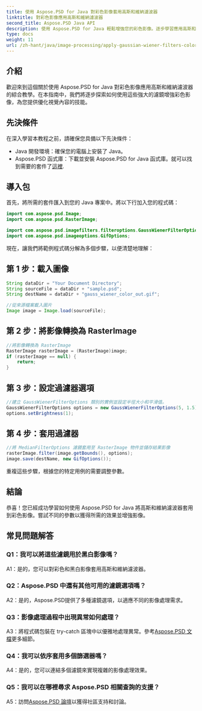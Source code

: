 ```yaml
---
title: 使用 Aspose.PSD for Java 對彩色影像套用高斯和維納濾波器
linktitle: 對彩色影像應用高斯和維納濾波器
second_title: Aspose.PSD Java API
description: 使用 Aspose.PSD for Java 輕鬆增強您的彩色影像。逐步學習應用高斯和維納濾波器以獲得令人驚嘆的視覺效果。
type: docs
weight: 11
url: /zh-hant/java/image-processing/apply-gaussian-wiener-filters-color-image/
---
```

## 介紹

歡迎來到這個關於使用 Aspose.PSD for Java 對彩色影像應用高斯和維納濾波器的綜合教學。在本指南中，我們將逐步探索如何使用這些強大的濾鏡增強彩色影像，為您提供優化視覺內容的技能。

## 先決條件

在深入學習本教程之前，請確保您具備以下先決條件：

- Java 開發環境：確保您的電腦上安裝了 Java。
-  Aspose.PSD 函式庫：下載並安裝 Aspose.PSD for Java 函式庫。就可以找到需要的套件了[這裡](https://releases.aspose.com/psd/java/).

## 導入包

首先，將所需的套件匯入到您的 Java 專案中。將以下行加入您的程式碼：

```java
import com.aspose.psd.Image;
import com.aspose.psd.RasterImage;

import com.aspose.psd.imagefilters.filteroptions.GaussWienerFilterOptions;
import com.aspose.psd.imageoptions.GifOptions;
```

現在，讓我們將範例程式碼分解為多個步驟，以便清楚地理解：

## 第 1 步：載入圖像

```java
String dataDir = "Your Document Directory";
String sourceFile = dataDir + "sample.psd";
String destName = dataDir + "gauss_wiener_color_out.gif";

//從來源檔案載入圖片
Image image = Image.load(sourceFile);
```

## 第 2 步：將影像轉換為 RasterImage

```java
//將影像轉換為 RasterImage
RasterImage rasterImage = (RasterImage)image;
if (rasterImage == null) {
    return;
}
```

## 第 3 步：設定過濾器選項

```java
//建立 GaussWienerFilterOptions 類別的實例並設定半徑大小和平滑值。
GaussWienerFilterOptions options = new GaussWienerFilterOptions(5, 1.5);
options.setBrightness(1);
```

## 第 4 步：套用過濾器

```java
//將 MedianFilterOptions 濾鏡套用至 RasterImage 物件並儲存結果影像
rasterImage.filter(image.getBounds(), options);
image.save(destName, new GifOptions());
```

重複這些步驟，根據您的特定用例的需要調整參數。

## 結論

恭喜！您已經成功學習如何使用 Aspose.PSD for Java 將高斯和維納濾波器套用到彩色影像。嘗試不同的參數以獲得所需的效果並增強影像。

## 常見問題解答

### Q1：我可以將這些濾鏡用於黑白影像嗎？

A1：是的，您可以對彩色和黑白影像套用高斯和維納濾波器。

### Q2：Aspose.PSD 中還有其他可用的濾鏡選項嗎？

A2：是的，Aspose.PSD提供了多種濾鏡選項，以適應不同的影像處理需求。

### Q3：影像處理過程中出現異常如何處理？

 A3：將程式碼包裝在 try-catch 區塊中以優雅地處理異常。參考[Aspose.PSD 文檔](https://reference.aspose.com/psd/java/)更多細節。

### Q4：我可以依序套用多個篩選器嗎？

A4：是的，您可以連結多個濾鏡來實現複雜的影像處理效果。

### Q5：我可以在哪裡尋求 Aspose.PSD 相關查詢的支援？

 A5：訪問[Aspose.PSD 論壇](https://forum.aspose.com/c/psd/34)以獲得社區支持和討論。